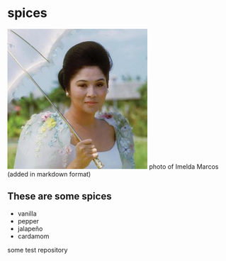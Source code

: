 # spices


![Imelda Marcos](Here_Lies_Love.jpg)
photo of Imelda Marcos (added in markdown format)

## These are some spices

- vanilla
- pepper
- jalapeño
- cardamom

some test repository
